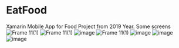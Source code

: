 # EatFood
Xamarin Mobile App for Food
Project from 2019 Year.
Some screens
![Frame 11(1)](https://user-images.githubusercontent.com/52629691/193823108-d306ce64-d829-4932-be3a-a78fa1026195.png)
![Frame 11(1)](https://user-images.githubusercontent.com/52629691/193823554-e0729dc0-d868-441c-a5d7-aaa84b28659b.png)
![image](https://user-images.githubusercontent.com/52629691/193821307-faf13888-56d5-4032-9f30-6e6ffda172ea.png)
![Frame 11(1)](https://user-images.githubusercontent.com/52629691/193823756-c99071a6-fc3b-4a8b-9d9c-7e8a9e3c582d.png)
![image](https://user-images.githubusercontent.com/52629691/193821541-84d601df-4c7c-48fc-ad85-8f348e08be5c.png)
![image](https://user-images.githubusercontent.com/52629691/193822009-e72b8130-b4f8-4b7c-b4f1-0b33403d5db3.png)
![image](https://user-images.githubusercontent.com/52629691/193822090-5a8ac110-babf-4063-9279-1ddd3287f471.png)


